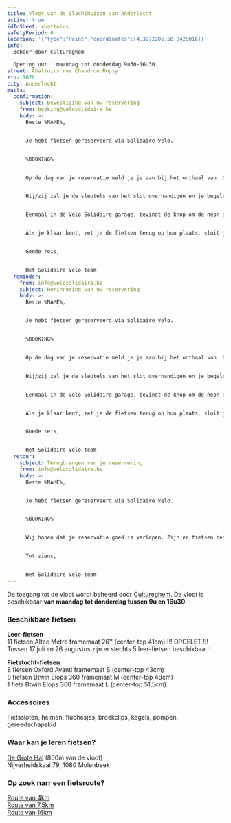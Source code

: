 ```yaml
---
title: Vloot van de Slachthuizen van Anderlecht
active: true
idInSheet: abattoirs
safetyPeriod: 0
location: '{"type":"Point","coordinates":[4.3272206,50.8428016]}'
info: |-
  Beheer door Cultureghem

  Opening uur : maandag tot donderdag 9u30-16u30
street: Abattoirs rue Chaudron Ropsy
zip: 1070
city: Anderlecht
mails:
  confirmation:
    subject: Bevestiging van uw reservering
    from: booking@velosolidaire.be
    body: >-
      Beste %NAME%,


      Je hebt fietsen gereserveerd via Solidaire Velo.


      %BOOKING%


      Op de dag van je reservatie meld je je aan bij het onthaal van  Cultureghem (links van de ingang met de 2 stieren) waar je toegang vraagt tot de fietsvloot van Solidaire Velo. Geef jouw naam en die van je vereniging door aan de Cultureghem-medewerker.


      Hij/zij zal je de sleutels van het slot overhandigen en je begeleiden naar de garage in de indrukwekkende kelderruimte waar de fietsen zich bevinden. Wanneer de kelderverlichting uit is, vraag dan iemand van het team om deze aan te zetten. 


      Eenmaal in de Vélo Solidaire-garage, bevindt de knop om de neon aan te zetten zich op de neon zelf, aan de linkerkant (deze werkt alleen als de kelderverlichting aan is). Kies de fietsen uit bedoeld voor jouw activiteit en vergeet het slot niet opnieuw op slot te doen en het licht uit te doen als je weggaat.


      Als je klaar bent, zet je de fietsen terug op hun plaats, sluit je de garage af en geef je de sleutels terug aan iemand van het Cultureghem-team. Een defecte fiets? Plaats hem  op de daarvoor bestemde plek en laat het ons weten!


      Goede reis, 


      Het Solidaire Velo-team
  reminder:
    from: info@velosolidaire.be
    subject: Herinnering van uw reservering
    body: >-
      Beste %NAME%,


      Je hebt fietsen gereserveerd via Solidaire Velo.


      %BOOKING%


      Op de dag van je reservatie meld je je aan bij het onthaal van  Cultureghem (links van de ingang met de 2 stieren) waar je toegang vraagt tot de fietsvloot van Solidaire Velo. Geef jouw naam en die van je vereniging door aan de Cultureghem-medewerker.


      Hij/zij zal je de sleutels van het slot overhandigen en je begeleiden naar de garage in de indrukwekkende kelderruimte waar de fietsen zich bevinden. Wanneer de kelderverlichting uit is, vraag dan iemand van het team om deze aan te zetten. 


      Eenmaal in de Vélo Solidaire-garage, bevindt de knop om de neon aan te zetten zich op de neon zelf, aan de linkerkant (deze werkt alleen als de kelderverlichting aan is). Kies de fietsen uit bedoeld voor jouw activiteit en vergeet het slot niet opnieuw op slot te doen en het licht uit te doen als je weggaat.


      Als je klaar bent, zet je de fietsen terug op hun plaats, sluit je de garage af en geef je de sleutels terug aan iemand van het Cultureghem-team. Een defecte fiets? Plaats hem  op de daarvoor bestemde plek en laat het ons weten!


      Goede reis, 


      Het Solidaire Velo-team
  retour:
    subject: Terugbrengen van je reservering
    from: info@velosolidaire.be
    body: >-
      Beste %NAME%,


      Je hebt fietsen gereserveerd via Solidaire Velo.


      %BOOKING%


      Wij hopen dat je reservatie goed is verlopen. Zijn er fietsen beschadigd? Zo ja, laat ons dan weten over welke problemen het precies gaat door deze e-mail te beantwoorden, zodat we die zo snel mogelijk kunnen herstellen. 


      Tot ziens,


      Het Solidaire Velo-team
---
```

De toegang tot de vloot wordt beheerd door [Cultureghem](https://cultureghem.be/nl/huis/). De vloot is beschikbaar **van maandag tot donderdag tussen 9u en 16u30**.

### Beschikbare fietsen

**Leer-fietsen**\
11 fietsen Altec Metro framemaat 26'' (center-top 41cm) !!! OPGELET !!! Tussen 17 juli en 26 augustus zijn er slechts 5 leer-fietsen beschikbaar !

**Fietstocht-fietsen**\
8 fietsen Oxford Avanti framemaat S (center-top 43cm)\
8 fietsen Btwin Elops 360 framemaat M (center-top 48cm)\
1 fiets Btwin Elops 360 framemaat L (center-top 51,5cm)

### Accessoires

Fietssloten, helmen, fluohesjes, broekclips, kegels, pompen, gereedschapskid

### Waar kan je leren fietsen?

[De Grote Hal](https://www.google.com/maps/place/De+Grote+Hal/@50.8473512,4.3282256,17z/data=!3m1!4b1!4m6!3m5!1s0x47c3c514f5acfd69:0x72b95ab710ca289c!8m2!3d50.8473478!4d4.3308005!16s%2Fg%2F11j_0nn_ts?entry=ttu) (800m van de vloot)\
Nijverheidskaai 79, 1080 Molenbeek

### Op zoek narr een fietsroute?

[Route van 4km](https://cycle.travel/map/journey/342219)\
[Route van 7,5km](https://cycle.travel/map/journey/342211)\
[Route van 16km](https://cycle.travel/map/journey/342208)
